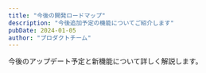 ```yaml
---
title: "今後の開発ロードマップ"
description: "今後追加予定の機能についてご紹介します"
pubDate: 2024-01-05
author: "プロダクトチーム"
---
```


今後のアップデート予定と新機能について詳しく解説します。